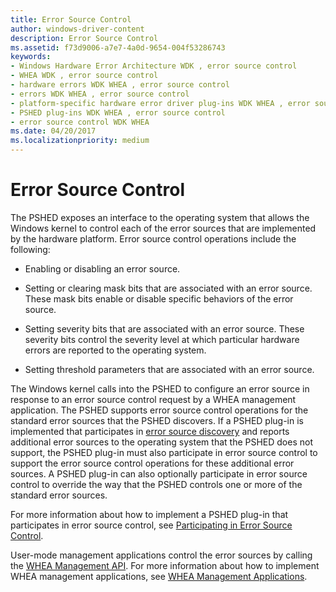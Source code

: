 ```yaml
---
title: Error Source Control
author: windows-driver-content
description: Error Source Control
ms.assetid: f73d9006-a7e7-4a0d-9654-004f53286743
keywords:
- Windows Hardware Error Architecture WDK , error source control
- WHEA WDK , error source control
- hardware errors WDK WHEA , error source control
- errors WDK WHEA , error source control
- platform-specific hardware error driver plug-ins WDK WHEA , error source control
- PSHED plug-ins WDK WHEA , error source control
- error source control WDK WHEA
ms.date: 04/20/2017
ms.localizationpriority: medium
---
```


# Error Source Control


The PSHED exposes an interface to the operating system that allows the Windows kernel to control each of the error sources that are implemented by the hardware platform. Error source control operations include the following:

-   Enabling or disabling an error source.

-   Setting or clearing mask bits that are associated with an error source. These mask bits enable or disable specific behaviors of the error source.

-   Setting severity bits that are associated with an error source. These severity bits control the severity level at which particular hardware errors are reported to the operating system.

-   Setting threshold parameters that are associated with an error source.

The Windows kernel calls into the PSHED to configure an error source in response to an error source control request by a WHEA management application. The PSHED supports error source control operations for the standard error sources that the PSHED discovers. If a PSHED plug-in is implemented that participates in [error source discovery](error-source-discovery.md) and reports additional error sources to the operating system that the PSHED does not support, the PSHED plug-in must also participate in error source control to support the error source control operations for these additional error sources. A PSHED plug-in can also optionally participate in error source control to override the way that the PSHED controls one or more of the standard error sources.

For more information about how to implement a PSHED plug-in that participates in error source control, see [Participating in Error Source Control](participating-in-error-source-control.md).

User-mode management applications control the error sources by calling the [WHEA Management API](https://msdn.microsoft.com/library/windows/hardware/ff560556). For more information about how to implement WHEA management applications, see [WHEA Management Applications](whea-management-applications.md).

 

 




